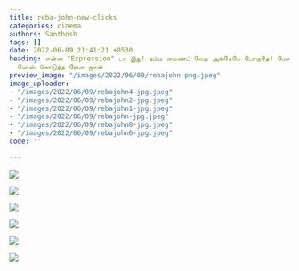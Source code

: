 ```yaml
---
title: reba-john-new-clicks
categories: cinema
authors: Santhosh
tags: []
date: 2022-06-09 21:41:21 +0530
heading: என்ன "Expression" டா இது! நம்ம மைண்ட் வேற அங்கேயே போகுதே! மேல மட்டும் போட்டு
  போஸ் கொடுத்த ரேபா ஜான்
preview_image: "/images/2022/06/09/rebajohn-png.jpeg"
image_uploader:
- "/images/2022/06/09/rebajohn4-jpg.jpeg"
- "/images/2022/06/09/rebajohn2-jpg.jpeg"
- "/images/2022/06/09/rebajohn1-jpg.jpeg"
- "/images/2022/06/09/rebajohn-jpg.jpeg"
- "/images/2022/06/09/rebajohn8-jpg.jpeg"
- "/images/2022/06/09/rebajohn6-jpg.jpeg"
code: ''

---
```

![](/images/2022/06/09/rebajohn2-jpg.jpeg)

![](/images/2022/06/09/rebajohn1-jpg.jpeg)

![](/images/2022/06/09/rebajohn8-jpg.jpeg)

![](/images/2022/06/09/rebajohn6-jpg.jpeg)

![](/images/2022/06/09/rebajohn-jpg.jpeg)

![](/images/2022/06/09/rebajohn4-jpg.jpeg)
